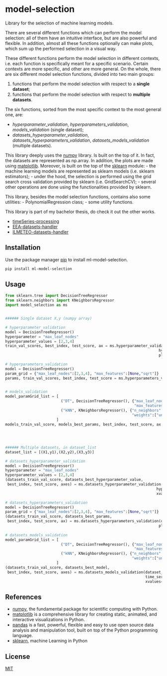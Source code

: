 # model-selection
Library for the selection of machine learning models.

There are several different functions which can perform the model selection: all of them have an intuitive interface, but
are also powerful and flexible.
In addition, almost all these functions optionally can make plots, which sum up the performed selection in a visual way.

These different functions perform the model selection in different contexts, i.e. each function is specifically meant for a
specific scenario. Certain contexts are more specific, and other are more general.
On the whole, there are six different model selection functions, divided into two main groups:
1. functions that perform the model selection with respect to a **single dataset**;
2. functions that perform the model selection with respect to **multiple datasets**.

The six functions, sorted from the most specific context to the most general one, are:
- *hyperparameter_validation*, *hyperparameters_validation*, *models_validation* (single dataset);
- *datasets_hyperparameter_validation*, *datasets_hyperparameters_validation*, *datasets_models_validation* (multiple
      datasets).

This library deeply uses the [numpy](https://numpy.org/) library. Is built on the top of it. In fact, the datasets are represented as np.array.
In addition, the plots are made using [matplotlib](https://matplotlib.org/stable/index.html). Moreover, is built on the top of the [sklearn](https://scikit-learn.org/stable/index.html) module:
    - the machine learning models are represented as sklearn models (i.e. sklearn estimators);
    - under the hood, the selection is performed using the grid search cross validation provided by sklearn (i.e.
      GridSearchCV);
    - several other operations are done using the functionalities provided by sklearn.

This library, besides the model selection functions, contains also some utilities:
    - PolynomialRegression class;
    - some utility functions.

This library is part of my bachelor thesis, do check it out the other works.
- [timeSeries-processing](https://github.com/EnricoPittini/timeSeries-processing) 
- [EEA-datasets-handler](https://github.com/EnricoPittini/EEA-datasets-handler) 
- [ILMETEO-datasets-handler](https://github.com/EnricoPittini/ILMETEO-datasets-handler) 

## Installation
Use the package manager [pip](https://pip.pypa.io/en/stable/) to install ml-model-selection.

```bash
pip install ml-model-selection
```

## Usage

```python
from sklearn.tree import DecisionTreeRegressor
from sklearn.neighbors import KNeighborsRegressor
import model_selection as ms 


###### Single dataset X,y (numpy array)

# hyperparameter_validation
model = DecisionTreeRegressor() 
hyperparameter = "max_leaf_nodes"
hyperparameter_values = [2,3,4]
train_val_scores, best_index, test_score, ax = ms.hyperparameter_validation(X, y, model, hyperparameter, 
                                                                     hyperparameter_values, plot=True, 
                                                                     plot_train=True)

# hyperparameters_validation                                                        
model = DecisionTreeRegressor()
param_grid = {"max_leaf_nodes":[2,3,4], "max_features":[None,"sqrt"]}
params, train_val_scores, best_index, test_score = ms.hyperparameters_validation(X, y, model, param_grid, 
                                                                                time_series=True)

# models_validation
model_paramGrid_list = [ 
                         ("DT", DecisionTreeRegressor(), {"max_leaf_nodes":[2,3,4],
                                                          "max_features":[None,"sqrt"]} ),
                         ("kNN", KNeighborsRegressor(), {"n_neighbors":[1,2,3],
                                                         "weights":["uniform","distance"]})
                       ]
models_train_val_score, models_best_params, best_index, test_score, ax = ms.models_validation(X, y, 
                                                                                     model_paramGrid_list, 
                                                                                     plot=True)
                                                                                       
                                                                                       
###### Multiple datasets, in dataset_list
dataset_list = [(X1,y1),(X2,y2),(X3,y3)]

# datasets_hyperparameter_validation
model = DecisionTreeRegressor() 
hyperparameter = "max_leaf_nodes"
hyperparameter_values = [2,3,4]
(datasets_train_val_score, datasets_best_hyperparameter_value, 
 best_index, test_score, axes) = ms.datasets_hyperparameter_validation(dataset_list, model, hyperparameter, 
                                                                    hyperparameter_values, plot=True, 
                                                                    xvalues=["D1","D2","D3"])

# datasets_hyperparameters_validation
model = DecisionTreeRegressor()
param_grid = {"max_leaf_nodes":[2,3,4], "max_features":[None,"sqrt"]}
(datasets_train_val_score, datasets_best_params,
 best_index, test_score, ax) = ms.datasets_hyperparameters_validation(dataset_list, model, param_grid, 
                                                                     plot=True, xvalues=["D1","D2","D3"])
                                                                                              
# datasets_models_validation
model_paramGrid_list = [ 
                         ("DT", DecisionTreeRegressor(), {"max_leaf_nodes":[2,3,4],
                                                          "max_features":[None,"sqrt"]}),
                         ("kNN", KNeighborsRegressor(), {"n_neighbors":[1,2,3],
                                                         "weights":["uniform","distance"]})
                       ]                       
(datasets_train_val_score, datasets_best_model,
 best_index, test_score, axes) = ms.datasets_models_validation(dataset_list, model_paramGrid_list,
                                                               time_series=True, plot=True,
                                                               xvalues=["D1","D2","D3"])
```

## References
- [numpy](https://numpy.org/), the fundamental package for scientific computing with Python.
- [matplotlib](https://matplotlib.org/stable/index.html) is a comprehensive library for creating static, animated, and interactive visualizations in Python.
- [pandas](https://pandas.pydata.org/) is a fast, powerful, flexible and easy to use open source data analysis and manipulation tool,
built on top of the Python programming language.
- [sklearn](https://scikit-learn.org/stable/index.html), machine Learning in Python

## License
[MIT](https://choosealicense.com/licenses/mit/)
